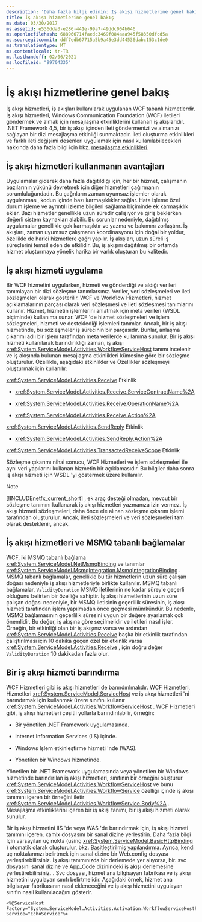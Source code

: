 ```yaml
---
description: 'Daha fazla bilgi edinin: Iş akışı hizmetlerine genel bakış'
title: İş akışı hizmetlerine genel bakış
ms.date: 03/30/2017
ms.assetid: e536dda3-e286-441e-99a7-49ddc004b646
ms.openlocfilehash: 688966714faedc3469f084aaa945f58350dfcd5a
ms.sourcegitcommit: ddf7edb67715a5b9a45e3dd44536dabc153c1de0
ms.translationtype: MT
ms.contentlocale: tr-TR
ms.lasthandoff: 02/06/2021
ms.locfileid: "99704335"
---
```

# <a name="workflow-services-overview"></a>İş akışı hizmetlerine genel bakış

İş akışı hizmetleri, iş akışları kullanılarak uygulanan WCF tabanlı hizmetlerdir. İş akışı hizmetleri, Windows Communication Foundation (WCF) iletileri göndermek ve almak için mesajlaşma etkinliklerini kullanan iş akışlarıdır. .NET Framework 4,5, bir iş akışı içinden ileti göndermenizi ve almanızı sağlayan bir dizi mesajlaşma etkinliği sunmaktadır. İleti oluşturma etkinlikleri ve farklı ileti değişimi desenleri uygulamak için nasıl kullanılabilecekleri hakkında daha fazla bilgi için bkz. [mesajlaşma etkinlikleri](messaging-activities.md).

## <a name="benefits-of-using-workflow-services"></a>İş akışı hizmetleri kullanmanın avantajları

Uygulamalar giderek daha fazla dağıtıldığı için, her bir hizmet, çalışmanın bazılarının yükünü devretmek için diğer hizmetleri çağırmanın sorumluluğundadır. Bu çağrıların zaman uyumsuz işlemler olarak uygulanması, kodun içinde bazı karmaşıklıklar sağlar. Hata işleme özel durum işleme ve ayrıntılı izleme bilgileri sağlama biçiminde ek karmaşıklık ekler. Bazı hizmetler genellikle uzun süredir çalışıyor ve giriş beklerken değerli sistem kaynakları alabilir. Bu sorunlar nedeniyle, dağıtılmış uygulamalar genellikle çok karmaşıktır ve yazma ve bakımını zorlaştırır. İş akışları, zaman uyumsuz çalışmanın koordinasyonu için doğal bir yoldur, özellikle de harici hizmetlere çağrı yapılır. İş akışları, uzun süreli iş süreçlerini temsil eden de etkilidir. Bu, iş akışını dağıtılmış bir ortamda hizmet oluşturmaya yönelik harika bir varlık oluşturan bu kalitedir.

## <a name="implementing-a-workflow-service"></a>İş akışı hizmeti uygulama

Bir WCF hizmetini uygularken, hizmeti ve gönderdiği ve aldığı verileri tanımlayan bir dizi sözleşme tanımlarsınız. Veriler, veri sözleşmeleri ve ileti sözleşmeleri olarak gösterilir. WCF ve Workflow Hizmetleri, hizmet açıklamalarının parçası olarak veri sözleşmesi ve ileti sözleşmesi tanımlarını kullanır. Hizmet, hizmetin işlemlerini anlatmak için meta verileri (WSDL biçiminde) kullanıma sunar. WCF 'de hizmet sözleşmeleri ve işlem sözleşmeleri, hizmeti ve desteklediği işlemleri tanımlar. Ancak, bir iş akışı hizmetinde, bu sözleşmeler iş sürecinin bir parçasıdır. Bunlar, anlaşma çıkarımı adlı bir işlem tarafından meta verilerde kullanıma sunulur. Bir iş akışı hizmeti kullanılarak barındırıldığı zaman, iş akışı <xref:System.ServiceModel.Activities.WorkflowServiceHost> tanımı incelenir ve iş akışında bulunan mesajlaşma etkinlikleri kümesine göre bir sözleşme oluşturulur. Özellikle, aşağıdaki etkinlikler ve Özellikler sözleşmeyi oluşturmak için kullanılır:

<xref:System.ServiceModel.Activities.Receive> Etkinlik

- <xref:System.ServiceModel.Activities.Receive.ServiceContractName%2A>

- <xref:System.ServiceModel.Activities.Receive.OperationName%2A>

- <xref:System.ServiceModel.Activities.Receive.Action%2A>

<xref:System.ServiceModel.Activities.SendReply> Etkinlik

- <xref:System.ServiceModel.Activities.SendReply.Action%2A>

<xref:System.ServiceModel.Activities.TransactedReceiveScope> Etkinlik

Sözleşme çıkarımı nihai sonucu, WCF Hizmetleri ve işlem sözleşmeleri ile aynı veri yapılarını kullanan hizmetin bir açıklamasıdır. Bu bilgiler daha sonra iş akışı hizmeti için WSDL 'yi göstermek üzere kullanılır.

> [!NOTE]
> [!INCLUDE[netfx_current_short](../../../../includes/netfx-current-short-md.md)] , ek araç desteği olmadan, mevcut bir sözleşme tanımını kullanarak iş akışı hizmetleri yazmanıza izin vermez. İş akışı hizmeti sözleşmeleri, daha önce ele alınan sözleşme çıkarım işlemi tarafından oluşturulur. Ancak, ileti sözleşmeleri ve veri sözleşmeleri tam olarak desteklenir, ancak.

## <a name="workflow-services-and-msmq-based-bindings"></a>İş akışı hizmetleri ve MSMQ tabanlı bağlamalar

WCF, iki MSMQ tabanlı bağlama <xref:System.ServiceModel.NetMsmqBinding> ve tanımlar <xref:System.ServiceModel.MsmqIntegration.MsmqIntegrationBinding> .  MSMQ tabanlı bağlamalar, genellikle bu tür hizmetlerin uzun süre çalışan doğası nedeniyle iş akışı hizmetleriyle birlikte kullanılır. MSMQ tabanlı bağlamalar, `ValidityDuration` MSMQ iletilerinin ne kadar süreyle geçerli olduğunu belirten bir özelliğe sahiptir. İş akışı hizmetlerinin uzun süre çalışan doğası nedeniyle, bir MSMQ iletisinin geçerlilik süresinin, iş akışı hizmeti tarafından işlem yapılmadan önce geçmesi mümkündür. Bu nedenle, MSMQ bağlamasının geçerlilik süresini uygun bir değere ayarlamak çok önemlidir. Bu değer, iş akışına göre seçilmelidir ve iletileri nasıl işler. Örneğin, bir etkinliği olan bir iş akışınız varsa ve ardından <xref:System.ServiceModel.Activities.Receive> başka bir etkinlik tarafından çalıştırılması için 10 dakika geçen özel bir etkinlik varsa <xref:System.ServiceModel.Activities.Receive> , için doğru değer `ValidityDuration` 10 dakikadan fazla olur.

## <a name="hosting-a-workflow-service"></a>Bir iş akışı hizmeti barındırma

WCF Hizmetleri gibi iş akışı hizmetleri de barındırılmalıdır. WCF Hizmetleri, Hizmetleri <xref:System.ServiceModel.ServiceHost> ve iş akışı hizmetleri 'ni barındırmak için kullanmak üzere sınıfını kullanır <xref:System.ServiceModel.Activities.WorkflowServiceHost> . WCF Hizmetleri gibi, iş akışı hizmetleri çeşitli yollarla barındırılabilir, örneğin:

- Bir yönetilen .NET Framework uygulamasında.

- Internet Information Services (IIS) içinde.

- Windows Işlem etkinleştirme hizmeti 'nde (WAS).

- Yönetilen bir Windows hizmetinde.

Yönetilen bir .NET Framework uygulamasında veya yönetilen bir Windows hizmetinde barındırılan iş akışı hizmetleri, sınıfının bir örneğini oluşturur <xref:System.ServiceModel.Activities.WorkflowServiceHost> ve bunu <xref:System.ServiceModel.Activities.WorkflowService> özelliği içinde iş akışı tanımını içeren bir örneğini iletir <xref:System.ServiceModel.Activities.WorkflowService.Body%2A> . Mesajlaşma etkinliklerini içeren bir iş akışı tanımı, bir iş akışı hizmeti olarak sunulur.

Bir iş akışı hizmetini IIS 'de veya WAS 'de barındırmak için, iş akışı hizmeti tanımını içeren. xamlx dosyasını bir sanal dizine yerleştirin. Daha fazla bilgi Için varsayılan uç nokta (using <xref:System.ServiceModel.BasicHttpBinding> ) otomatik olarak oluşturulur, bkz. [Basitleştirilmiş yapılandırma](../simplified-configuration.md). Ayrıca, kendi uç noktalarınızı belirtmek için sanal dizine bir Web.config dosyası yerleştirebilirsiniz. İş akışı tanımınızda bir derlemede yer alıyorsa, bir. svc dosyasını sanal dizine ve App_Code dizinindeki iş akışı derlemesine yerleştirebilirsiniz. . Svc dosyası, hizmet ana bilgisayarı fabrikası ve iş akışı hizmetini uygulayan sınıfı belirtmelidir. Aşağıdaki örnek, hizmet ana bilgisayar fabrikasının nasıl ekleneceğini ve iş akışı hizmetini uygulayan sınıfın nasıl kullanılacağını gösterir.

```aspx-csharp
<%@ServiceHost Factory="System.ServiceModel.Activities.Activation.WorkflowServiceHostFactory"
Service="EchoService"%>
```
